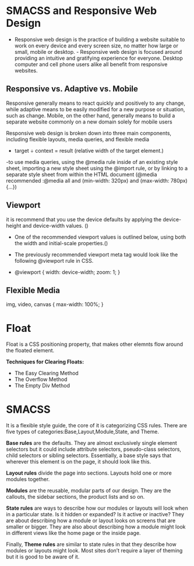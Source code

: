 # SMACSS and Responsive Web Design

- Responsive web design is the practice of building a website suitable to work on every device and every screen size, no matter how large or small, mobile or desktop. - Responsive web design is focused around providing an intuitive and gratifying experience for everyone. Desktop computer and cell phone users alike all benefit from   responsive websites.

## Responsive vs. Adaptive vs. Mobile
Responsive generally means to react quickly and positively to any change, while adaptive means to be easily modified for a new purpose or situation, such as change.
Mobile, on the other hand, generally means to build a separate website commonly on a new domain solely for mobile users

Responsive web design is broken down into three main components, including flexible layouts, media queries, and flexible media

- target ÷ context = result (relative width of the target element.)

-to use media queries, using the @media rule inside of an existing style sheet, importing a new style sheet using the @import rule, or by linking to a separate style sheet from within the HTML document (@media recommended :@media all and (min-width: 320px) and (max-width: 780px) {...})



## Viewport
 it is recommend that you use the device defaults by applying the device-height and device-width values. (<meta name="viewport" content="width=device-width">)

- One of the recommended viewport values is outlined below, using both the width and initial-scale properties.(<meta name="viewport" content="width=device-width, initial-scale=1">)

- The previously recommended viewport meta tag would look like the following @viewport rule in CSS.
- @viewport {
  width: device-width;
  zoom: 1;
}


## Flexible Media

img, video, canvas {
  max-width: 100%;
}


# Float

Float is a CSS positioning property, that makes other elemnts flow around the floated element.

 **Techniques for Clearing Floats:**
- The Easy Clearing Method
- The Overflow Method 
- The Empty Div Method



# SMACSS

It is a flexible style guide, the core of it is categorizing CSS rules.
There are five types of categories:Base,Layout,Module,State, and Theme.

**Base rules** are the defaults. They are almost exclusively single element selectors but it could include attribute selectors, pseudo-class selectors, child selectors or sibling selectors. Essentially, a base style says that wherever this element is on the page, it should look like this.

**Layout rules** divide the page into sections. Layouts hold one or more modules together.

**Modules** are the reusable, modular parts of our design. They are the callouts, the sidebar sections, the product lists and so on.

**State rules** are ways to describe how our modules or layouts will look when in a particular state. Is it hidden or expanded? Is it active or inactive? They are about describing how a module or layout looks on screens that are smaller or bigger. They are also about describing how a module might look in different views like the home page or the inside page.

Finally, **Theme rules** are similar to state rules in that they describe how modules or layouts might look. Most sites don’t require a layer of theming but it is good to be aware of it.